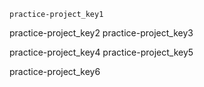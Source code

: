 ```ngMeta
practice-project_key1
```

practice-project_key2
practice-project_key3


practice-project_key4
practice-project_key5



practice-project_key6
